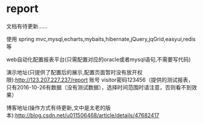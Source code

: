 # report
文档有待更新……

使用 spring mvc,mysql,echarts,mybaits,hibernate,jQuery,jqGrid,easyui,redis等

web自动化配置报表平台(只需配置对应的oracle或者mysql语句,不需要写代码)

演示地址(只提供了配置后的展示,配置页面暂时没有放开权限):http://123.207.227.237/report 账号 visitor密码123456（提供的测试报表，只有2016-10-26有数据（没有测试数据），选择时间范围时请注意，否则看不到效果）

博客地址(操作方式有待更新,文中是太老的版本):http://blog.csdn.net/u011506468/article/details/47682417


